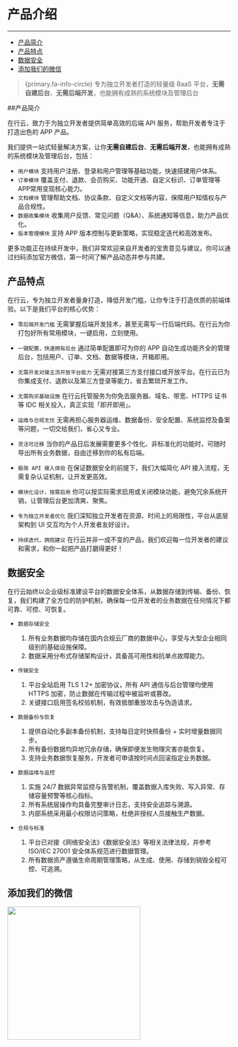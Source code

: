 # 产品介绍

---

- [产品简介](#section-1)
- [产品特点](#section-2)
- [数据安全](#section-3)
- [添加我们的微信](#section-4)

> {primary.fa-info-circle} 专为独立开发者打造的轻量级 BaaS 平台，**无需自建后台**、**无需后端开发**，也能拥有成熟的系统模块及管理后台

<a name="section-1"></a>
##产品简介

在行云，致力于为独立开发者提供简单高效的后端 API 服务，帮助开发者专注于打造出色的 APP 产品。

我们提供一站式轻量解决方案，让你**无需自建后台**、**无需后端开发**，也能拥有成熟的系统模块及管理后台，包括：
- `用户模块` 支持用户注册、登录和用户管理等基础功能，快速搭建用户体系。
- `订单模块` 覆盖支付、退款、会员购买、功能开通、自定义标识、订单管理等APP常用变现核心能力。
- `文档模块` 管理帮助文档、协议条款、自定义文档等内容，保障用户知情权与产品合规性。
- `数据收集模块` 收集用户反馈、常见问题（Q&A）、系统通知等信息，助力产品优化。
- `版本管理模块` 支持 APP 版本控制与更新策略，实现稳定迭代和高效发布。

更多功能正在持续开发中，我们非常欢迎来自开发者的宝贵意见与建议。你可以通过扫码添加官方微信，第一时间了解产品动态并参与共建。



<a name="section-2"></a>

## 产品特点
在行云，专为独立开发者量身打造，降低开发门槛，让你专注于打造优质的前端体验。以下是我们平台的核心优势：

- `零后端开发门槛` 无需掌握后端开发技术，甚至无需写一行后端代码。在行云为你打包好所有常用模块，一键启用，立刻使用。

- `一键配置，快速拥有后台` 通过简单配置即可为你的 APP 自动生成功能齐全的管理后台，包括用户、订单、文档、数据等模块，开箱即用。

- `无需开发对接主流开放平台能力` 无需对接第三方支付接口或开放平台。在行云已为你集成支付、退款以及第三方登录等能力，省去繁琐开发工作。

- `无需购买基础设施` 在行云托管服务为你免去服务器、域名、带宽、HTTPS 证书等 IDC 相关投入，真正实现「即开即用」。

- `运维与合规无忧` 无需再担心服务器运维、数据备份、安全配置、系统监控及备案等问题，一切交给我们，省心又专业。

- `灵活可迁移` 当你的产品日后发展需要更多个性化、非标准化的功能时，可随时导出所有业务数据，自由迁移到你的私有后端。

- `极简 API 接入体验` 在保证数据安全的前提下，我们大幅简化 API 接入流程，无需复杂认证机制，让开发更高效。

- `模块化设计，按需启用` 你可以按实际需求启用或关闭模块功能，避免冗余系统开销，让管理后台更加清爽、聚焦。

- `专为独立开发者优化` 我们深知独立开发者在资源、时间上的局限性，平台从底层架构到 UI 交互均为个人开发者友好设计。

- `持续迭代，拥抱建议` 在行云并非一成不变的产品，我们欢迎每一位开发者的建议和需求，和你一起把产品打磨得更好！

<a name="section-3"></a>
## 数据安全
在行云始终以企业级标准建设平台的数据安全体系，从数据存储到传输、备份、恢复，我们构建了全方位的防护机制，确保每一位开发者的业务数据在任何情况下都可靠、可控、可恢复。

- `数据存储安全`
	1. 所有业务数据均存储在国内合规云厂商的数据中心，享受与大型企业相同级别的基础设施保障。
	2. 数据采用分布式存储架构设计，具备高可用性和抗单点故障能力。

- `传输安全`
	1. 平台全站启用 TLS 1.2+ 加密协议，所有 API 通信与后台管理均使用 HTTPS 加密，防止数据在传输过程中被监听或篡改。
	2. 关键接口启用签名校验机制，有效抵御重放攻击与伪造请求。

- `数据备份与恢复`
	1. 提供自动化多副本备份机制，支持每日定时快照备份 + 实时增量数据同步。
	2. 所有备份数据均异地冗余存储，确保即便发生物理灾害亦能恢复。
	3. 支持业务数据恢复服务，开发者可申请按时间点回滚指定业务数据。

- `数据运维与监控`
	1. 实施 24/7 数据异常监控与告警机制，覆盖数据入库失败、写入异常、存储容量预警等核心指标。
	2. 所有系统层操作均具备完整审计日志，支持安全追踪与溯源。
	3. 内部系统采用最小权限访问策略，杜绝非授权人员接触生产数据。

- `合规与标准`
	1. 平台已对接《网络安全法》《数据安全法》等相关法律法规，并参考 ISO/IEC 27001 安全体系规范进行数据管理。
	2. 所有数据资产遵循生命周期管理策略，从生成、使用、存储到销毁全程可控、可追溯。

<a name="section-4"></a>
## 添加我们的微信
<image src="/images/wechat.jpg" width="300px"/>